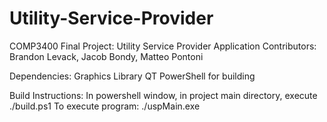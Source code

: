 # Utility-Service-Provider
COMP3400 Final Project: Utility Service Provider Application
Contributors: Brandon Levack, Jacob Bondy, Matteo Pontoni

Dependencies:
  Graphics Library QT
  PowerShell for building

Build Instructions: In powershell window, in project main directory, execute ./build.ps1
To execute program: ./uspMain.exe